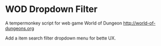 # WOD Dropdown Filter
A tempermonkey script for web game World of Dungeon
http://world-of-dungeons.org

Add a item search filter dropdown menu for bette UX.
